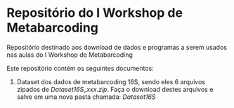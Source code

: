 # Repositório do I Workshop de Metabarcoding
Repositório destinado aos download de dados e programas a serem usados nas aulas do I Workshop de Metabarcoding


Este repositório contém os seguintes documentos:

1. Dataset dos dados de metabarcoding 16S, sendo eles 6 arquivos zipados de *Dataset16S_xxx.zip*. Faça o download destes arquivos e salve em uma nova pasta chamada: *Dataset16S* 
